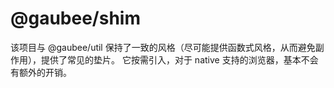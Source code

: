 # @gaubee/shim

该项目与 @gaubee/util 保持了一致的风格（尽可能提供函数式风格，从而避免副作用），提供了常见的垫片。
它按需引入，对于 native 支持的浏览器，基本不会有额外的开销。
